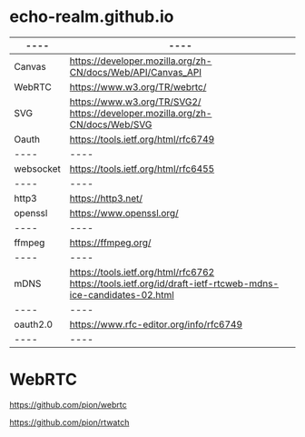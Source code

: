 # echo-realm.github.io

|  ----  |  ----  |
|  ----  |  ----  |
| Canvas | https://developer.mozilla.org/zh-CN/docs/Web/API/Canvas_API |
| WebRTC | https://www.w3.org/TR/webrtc/ |
| SVG | https://www.w3.org/TR/SVG2/ <br> https://developer.mozilla.org/zh-CN/docs/Web/SVG |
| Oauth | https://tools.ietf.org/html/rfc6749 |
|  ----  |  ----  |
| websocket | https://tools.ietf.org/html/rfc6455 |
|  ----  |  ----  |
| http3 | https://http3.net/ |
| openssl | https://www.openssl.org/ |
|  ----  |  ----  |
|  ffmpeg  |  https://ffmpeg.org/  |
|  ----  |  ----  |
|  mDNS  |  https://tools.ietf.org/html/rfc6762 <br> https://tools.ietf.org/id/draft-ietf-rtcweb-mdns-ice-candidates-02.html  |
|  ----  |  ----  |
|  oauth2.0  |  https://www.rfc-editor.org/info/rfc6749  |
|  ----  |  ----  |

# WebRTC

https://github.com/pion/webrtc

https://github.com/pion/rtwatch

